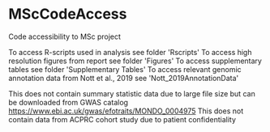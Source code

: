 # MScCodeAccess
Code accessibility to MSc project

To access R-scripts used in analysis see folder 'Rscripts'
To access high resolution figures from report see folder 'Figures'
To access supplementary tables see folder 'Supplementary Tables'
To access relevant genomic annotation data from Nott et al., 2019 see 'Nott_2019AnnotationData'

This does not contain summary statistic data due to large file size but can be downloaded from GWAS catalog https://www.ebi.ac.uk/gwas/efotraits/MONDO_0004975
This does not contain data from ACPRC cohort study due to patient confidentiality  
